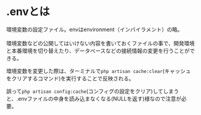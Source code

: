 # .envとは
環境変数の設定ファイル。envはenvironment（インバイラメント）の略。
<br><br>
環境変数などの公開してはいけない内容を書いておくファイルの事で、開発環境と本番環境を切り替えたり、データベースなどの接続情報の変更を行うことができる。

環境変数を変更した際は、ターミナルで```php artisan cache:clear```(キャッシュをクリアするコマンド)を実行することで反映される。<br>

誤って```php artisan config:cache```(コンフィグの設定をクリア)してしまうと、.envファイルの中身を読み込まなくなる(NULLを返す)様なので注意が必要。
